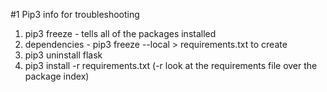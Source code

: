 #1 Pip3 info for troubleshooting

1) pip3 freeze - tells all of the packages installed
2) dependencies - pip3 freeze --local > requirements.txt to create
3) pip3 uninstall flask
4) pip3 install -r requirements.txt (-r look at the requirements file over the package index)